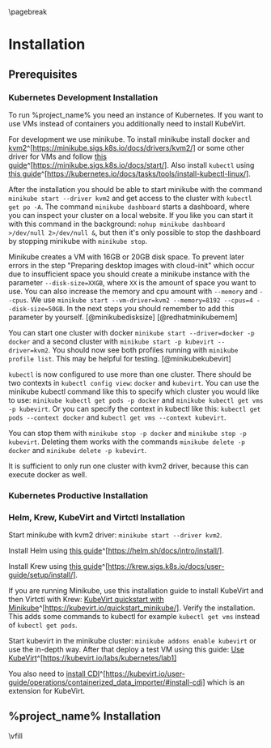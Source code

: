 \pagebreak


# Installation

## Prerequisites

### Kubernetes Development Installation

To run %project_name% you need an instance of Kubernetes. If you want to use VMs instead of containers you additionally need to install KubeVirt.

For development we use minikube. To install minikube install docker and [kvm2](https://minikube.sigs.k8s.io/docs/drivers/kvm2/)^[https://minikube.sigs.k8s.io/docs/drivers/kvm2/] or some other driver for VMs and follow [this guide](https://minikube.sigs.k8s.io/docs/start/)^[https://minikube.sigs.k8s.io/docs/start/]. Also install `kubectl` using [this guide](https://kubernetes.io/docs/tasks/tools/install-kubectl-linux/)^[https://kubernetes.io/docs/tasks/tools/install-kubectl-linux/].

After the installation you should be able to start minikube with the command `minikube start --driver kvm2` and get access to the cluster with `kubectl get po -A`. The command `minikube dashboard` starts a dashboard, where you can inspect your cluster on a local website. If you like you can start it with this command in the background: `nohup minikube dashboard >/dev/null 2>/dev/null &`, but then it's only possible to stop the dashboard by stopping minikube with `minikube stop`.

Minikube creates a VM with 16GB or 20GB disk space. To prevent later errors in the step "Preparing desktop images with cloud-init" which occur due to insufficient space you should create a minikube instance with the parameter `--disk-size=XXGB`, where `XX` is the amount of space you want to use. You can also increase the memory and cpu amount with `--memory` and `--cpus`. We use `minikube start --vm-driver=kvm2 --memory=8192 --cpus=4 --disk-size=50GB`. In the next steps you should remember to add this parameter by yourself. [@minikubedisksize] [@redhatminikubemem]

You can start one cluster with docker `minikube start --driver=docker -p docker` and a second cluster with `minikube start -p kubevirt --driver=kvm2`. You should now see both profiles running with `minikube profile list`. This may be helpful for testing. [@minikubekubevirt]

`kubectl` is now configured to use more than one cluster. There should be two contexts in `kubectl config view`: `docker` and `kubevirt`. You can use the minikube kubectl command like this to specify which cluster you would like to use: `minikube kubectl get pods -p docker` and `minikube kubectl get vms -p kubevirt`. Or you can specify the context in kubectl like this: `kubectl get pods --context docker` and `kubectl get vms --context kubevirt`.

You can stop them with `minikube stop -p docker` and `minikube stop -p kubevirt`. Deleting them works with the commands `minikube delete -p docker` and `minikube delete -p kubevirt`.

It is sufficient to only run one cluster with kvm2 driver, because this can execute docker as well.

### Kubernetes Productive Installation
<!-- TODO -->

### Helm, Krew, KubeVirt and Virtctl Installation
Start minikube with kvm2 driver: `minikube start --driver kvm2`.

Install Helm using [this guide](https://helm.sh/docs/intro/install/)^[https://helm.sh/docs/intro/install/].

Install Krew using [this guide](https://krew.sigs.k8s.io/docs/user-guide/setup/install/)^[https://krew.sigs.k8s.io/docs/user-guide/setup/install/].

If you are running Minikube, use this installation guide to install KubeVirt and then Virtctl with Krew: [KubeVirt quickstart with Minikube](https://kubevirt.io/quickstart_minikube/)^[https://kubevirt.io/quickstart_minikube/]. Verify the installation. This adds some commands to kubectl for example `kubectl get vms` instead of `kubectl get pods`.

Start kubevirt in the minikube cluster: `minikube addons enable kubevirt` or use the in-depth way. After that deploy a test VM using this guide: [Use KubeVirt](https://kubevirt.io/labs/kubernetes/lab1)^[https://kubevirt.io/labs/kubernetes/lab1]

You also need to [install CDI](https://kubevirt.io/user-guide/operations/containerized_data_importer/#install-cdi)^[https://kubevirt.io/user-guide/operations/containerized_data_importer/#install-cdi] which is an extension for KubeVirt.

<!-- TODO: test if kubevirt works with docker -->

## %project_name% Installation
<!-- TODO -->

\vfill
